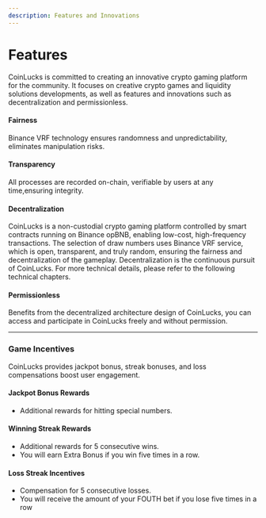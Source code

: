 ```yaml
---
description: Features and Innovations
---
```


# Features

CoinLucks is committed to creating an innovative crypto gaming platform for the community. It focuses on creative crypto games and liquidity solutions developments, as well as features and innovations such as decentralization and permissionless.

#### **Fairness**

Binance VRF technology ensures randomness and unpredictability, eliminates manipulation risks.

#### **Transparency**

All processes are recorded on-chain, verifiable by users at any time,ensuring integrity.

#### **Decentralization**

CoinLucks is a non-custodial crypto gaming platform controlled by smart contracts running on Binance opBNB, enabling low-cost, high-frequency transactions. The selection of draw numbers uses Binance VRF service, which is open, transparent, and truly random, ensuring the fairness and decentralization of the gameplay. Decentralization is the continuous pursuit of CoinLucks. For more technical details, please refer to the following technical chapters.

#### **Permissionless**

Benefits from the decentralized architecture design of CoinLucks, you can access and participate in CoinLucks freely and without permission.

***

### **Game Incentives**

CoinLucks provides jackpot bonus, streak bonuses, and loss compensations boost user engagement.

#### **Jackpot Bonus Rewards**

* Additional rewards for hitting special numbers.

#### **Winning Streak Rewards**

* Additional rewards for 5 consecutive wins.
* You will earn Extra Bonus if you win five times in a row.

#### **Loss Streak Incentives**

* Compensation for 5 consecutive losses.
* You will receive the amount of your FOUTH bet if you lose five times in a row
